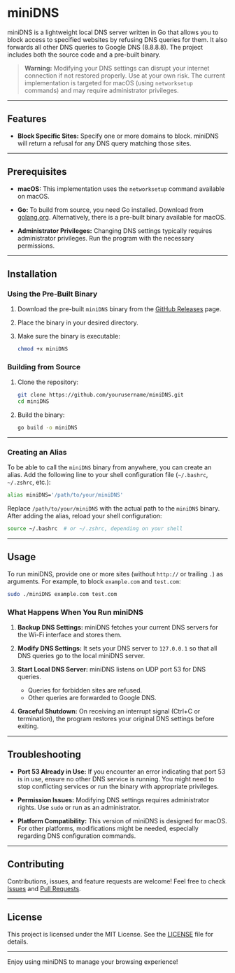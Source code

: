 # miniDNS

miniDNS is a lightweight local DNS server written in Go that allows you to block access to specified websites by refusing DNS queries for them. It also forwards all other DNS queries to Google DNS (8.8.8.8). The project includes both the source code and a pre-built binary.

> **Warning:**
> Modifying your DNS settings can disrupt your internet connection if not restored properly. Use at your own risk. The current implementation is targeted for macOS (using `networksetup` commands) and may require administrator privileges.

---

## Features

- **Block Specific Sites:**
  Specify one or more domains to block. miniDNS will return a refusal for any DNS query matching those sites.

---

## Prerequisites

- **macOS:**
  This implementation uses the `networksetup` command available on macOS.

- **Go:**
  To build from source, you need Go installed.
  Download from [golang.org](https://golang.org/dl/).
  Alternatively, there is a pre-built binary available for macOS.

- **Administrator Privileges:**
  Changing DNS settings typically requires administrator privileges. Run the program with the necessary permissions.

---

## Installation

### Using the Pre-Built Binary

1. Download the pre-built `miniDNS` binary from the [GitHub Releases](https://github.com/lucastomic/miniDNS/releases) page.

2. Place the binary in your desired directory.

3. Make sure the binary is executable:
   ```bash
   chmod +x miniDNS
   ```

### Building from Source

1. Clone the repository:
   ```bash
   git clone https://github.com/yourusername/miniDNS.git
   cd miniDNS
   ```

2. Build the binary:
   ```bash
   go build -o miniDNS
   ```

---
### Creating an Alias

To be able to call the `miniDNS` binary from anywhere, you can create an alias. Add the following line to your shell configuration file (`~/.bashrc`, `~/.zshrc`, etc.):

```bash
alias miniDNS='/path/to/your/miniDNS'
```

Replace `/path/to/your/miniDNS` with the actual path to the `miniDNS` binary. After adding the alias, reload your shell configuration:

```bash
source ~/.bashrc  # or ~/.zshrc, depending on your shell
```

---


## Usage

To run miniDNS, provide one or more sites (without `http://` or trailing `.`) as arguments. For example, to block `example.com` and `test.com`:

```bash
sudo ./miniDNS example.com test.com
```

### What Happens When You Run miniDNS

1. **Backup DNS Settings:**
   miniDNS fetches your current DNS servers for the Wi-Fi interface and stores them.

2. **Modify DNS Settings:**
   It sets your DNS server to `127.0.0.1` so that all DNS queries go to the local miniDNS server.

3. **Start Local DNS Server:**
   miniDNS listens on UDP port 53 for DNS queries.
   - Queries for forbidden sites are refused.
   - Other queries are forwarded to Google DNS.

4. **Graceful Shutdown:**
   On receiving an interrupt signal (Ctrl+C or termination), the program restores your original DNS settings before exiting.

---

## Troubleshooting

- **Port 53 Already in Use:**
  If you encounter an error indicating that port 53 is in use, ensure no other DNS service is running. You might need to stop conflicting services or run the binary with appropriate privileges.

- **Permission Issues:**
  Modifying DNS settings requires administrator rights. Use `sudo` or run as an administrator.

- **Platform Compatibility:**
  This version of miniDNS is designed for macOS. For other platforms, modifications might be needed, especially regarding DNS configuration commands.

---

## Contributing

Contributions, issues, and feature requests are welcome!
Feel free to check [Issues](https://github.com/lucastomic/miniDNS/issues) and [Pull Requests](https://github.com/lucastomic/miniDNS/pulls).

---

## License

This project is licensed under the MIT License. See the [LICENSE](LICENSE) file for details.

---

Enjoy using miniDNS to manage your browsing experience!
